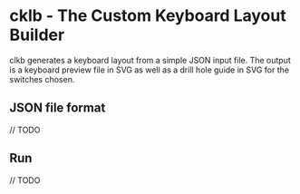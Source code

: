 # cklb - The Custom Keyboard Layout Builder

clkb generates a keyboard layout from a simple JSON input file. The output is a keyboard preview file in SVG as well as a drill hole guide in SVG for the switches chosen.
## JSON file format
// TODO
## Run
// TODO

